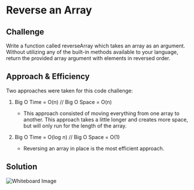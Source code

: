 # Reverse an Array

## Challenge
Write a function called reverseArray which takes an array as an argument. Without utilizing any of the built-in methods available 
to your language, return the provided array argument with elements in reversed order.

## Approach & Efficiency

Two approaches were taken for this code challenge:

1. Big O Time = O(n) // Big O Space = O(n)
	- This approach consisted of moving everything from one array to another. This approach takes a little longer 
	and creates more space, but will only run for the length of the array. 

2. Big O Time = O(log n) // Big O Space = O(1)
	- Reversing an array in place is the most efficient approach. 

## Solution

![Whiteboard Image]()

